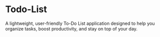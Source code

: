 # Todo-List
A lightweight, user-friendly To-Do List application designed to help you organize tasks, boost productivity, and stay on top of your day.
